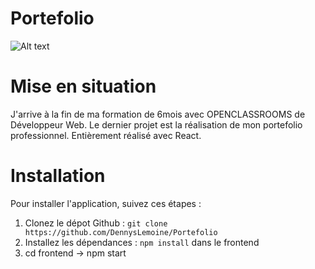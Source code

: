 # Portefolio

![Alt text](https://cdn.discordapp.com/attachments/849689828429660190/1111227713877987409/Capture_decran_2023-05-25_114155.png)

# Mise en situation
J'arrive à la fin de ma formation de 6mois avec OPENCLASSROOMS de Développeur Web. Le dernier projet est la réalisation de mon portefolio professionnel. Entièrement réalisé avec React.
# Installation 
Pour installer l'application, suivez ces étapes : 
1. Clonez le dépot Github : `git clone https://github.com/DennysLemoine/Portefolio`
2. Installez les dépendances : `npm install` dans le frontend
3. cd frontend -> npm start
